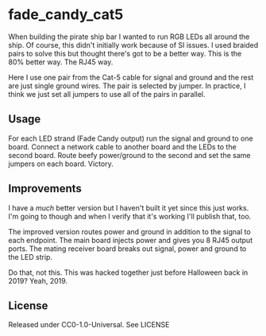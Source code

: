 # fade_candy_cat5

When building the pirate ship bar I wanted to run RGB LEDs all around the ship.  Of course, this didn't initially work because of SI issues. I used braided pairs to solve this but thought there's got to be a better way.  This is the 80% better way. The RJ45 way.

Here I use one pair from the Cat-5 cable for signal and ground and the rest are just single ground wires. The pair is selected by jumper.  In practice, I think we just set all jumpers to use all of the pairs in parallel.

## Usage

For each LED strand (Fade Candy output) run the signal and ground to one board.  Connect a network cable to another board and the LEDs to the second board.  Route beefy power/ground to the second and set the same jumpers on each board. Victory.

## Improvements

I have a *much* better version but I haven't built it yet since this just works.  I'm going to though and when I verify that it's working I'll publish that, too.

The improved version routes power and ground in addition to the signal to each endpoint.  The main board injects power and gives you 8 RJ45 output ports.  The mating receiver board breaks out signal, power and ground to the LED strip.

Do that, not this. This was hacked together just before Halloween back in 2019? Yeah, 2019.   

## License

Released under CC0-1.0-Universal. See LICENSE
